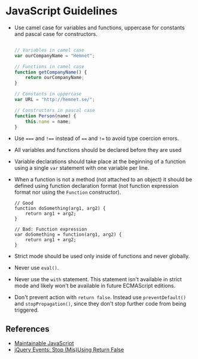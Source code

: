 JavaScript Guidelines
=====================

* Use camel case for variables and functions, uppercase 
  for constants and pascal case for constructors.

  ``` javascript
  
  // Variables in camel case
  var ourCompanyName = "Hemnet";
  
  // Functions in camel case
  function getCompanyName() {
      return ourCompanyName;
  }
  
  // Constants in uppercase
  var URL = "http://hemnet.se/";
  
  // Constructors in pascal case
  function Person(name) {
      this.name = name;
  }
  ```

* Use `===` and `!==` instead of `==` and `!=` to avoid type coercion errors.

* All variables and functions should be declared before they are used

* Variable declarations should take place at the beginning of a function using 
  a single `var` statement with one variable per line.

* When a function is not a method (not attached to an object) it should be 
  defined using function declaration format (not function expression format 
  nor using the `Function` constructor).

  ```
  // Good
  function doSomething(arg1, arg2) {
      return arg1 + arg2;
  }

  // Bad: Function expression
  var doSomething = function(arg1, arg2) {
      return arg1 + arg2;
  }
  ```

* Strict mode should be used only inside of functions and never globally.

* Never use `eval()`.

* Never use the `with` statement. This statement isn't available in strict mode 
  and likely won't be available in future ECMAScript editions.

* Don't prevent action with `return false`. Instead use `preventDefault()` and 
  `stopPropagation()`, since they don't stop further code from being triggered.


References
----------

* [Maintainable JavaScript][r1]
* [jQuery Events: Stop (Mis)Using Return False][r2]

[r1]: http://www.amazon.com/Maintainable-JavaScript-Nicholas-C-Zakas/dp/1449327680?tag=nczonline-20
[r2]: http://fuelyourcoding.com/jquery-events-stop-misusing-return-false/
